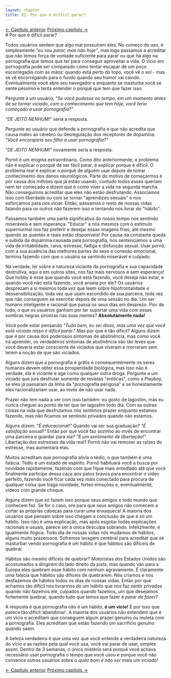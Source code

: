 ```yaml
---
layout: chapter
title: 02. Por que é difícil parar? 
---
```

<div class="pagination-selector">
<a href="01-introducao.html" class="chapter-btn">&larr; Capítulo anterior</a>
<a href="03-o-metodo-facil.html" class="chapter-btn">Próximo capítulo &#8594;</a>
</div>
# Por que é difícil parar?

Todos usuários sentem que algo mal possuíram eles. No começo do uso, é simplesmente *"eu vou parar, mas não hoje"*, mas logo passamos a acreditar que não temos força de vontade suficiente para parar ou que há algo na pornografia que temos que ter para conseguir aproveitar a vida. O vício em pornografia pode ser comparado como tentar escapar de um poço escorregadio com as mãos: quando está perto do topo, você vê o sol - mas se vê escorregando para o fundo quando seu humor vai caindo. Eventualmente você abre seu navegador e enquanto se masturba você se sente péssimo e tenta entender o porquê que tem que fazer isso.

Pergunte à um usuário, *"Se você pudesse no tempo, em um momento antes de se tornar viciado, com o conhecimento que tem hoje, você teria começado a usar pornografia?"*

*"DE JEITO NENHUM!"* seria a resposta.

Pergunte ao usuário que defende a pornografia e que não acredita que causa males ao cérebro ou desregulação dos receptores de dopamina: *"Você encorajaria seu filho a usar pornografia?"*

*"DE JEITO NENHUM!"* novamente seria a resposta.

Pornô é um enigma extraordinário. Como dito anteriormente, o problema não é explicar o porquê de ser fácil parar, é explicar porque é difícil. O problema real é explicar o porquê de alguém usar *depois* de tomar conhecimento dos danos neurológicos. Parte do motivo de começarmos é por causa dos milhões que já estão usando, contudo todos esses queriam nem ter começado e dizem que é como viver a vida na segunda marcha. Não conseguimos acreditar que eles não estão desfrutando. Associamos isso com liberdade ou com se tornar "aprendizes sexuais" e nos esforçamos para nos viciar. Então, passamos o resto de nossas vidas falando para os outros não fazerem isso e tentando nos livrar do "hábito".

Passamos também uma parte significativa do nosso tempo nos sentindo miseráveis e sem esperança. "Educar" a nós mesmos com o estimulo supernormal nos faz preferir e desejar essas imagens frias, até mesmo quando as quentes e reais estão disponíveis! Por causa da constante queda e subida da dopamina causada pela pornografia, nos sentenciamos a uma vida de irritabilidade, raiva, estresse, fadiga e disfunção sexual. Usar pornô, com a sua ausência das melhores partes do sexo e conexão emocional, termina fazendo com que o usuário se sentindo miserável e culpado.

Na verdade, ler sobre a natureza viciante da pornografia e sua capacidade destrutiva, aqui e em outros sites, nos faz mais nervosos e sem esperança! Que hobby é esse que quando você está fazendo, você deseja não estar, e quando você não está fazendo, você anseia por ele? Os usuários desprezam a si mesmos toda vez que leem sobre hipofrontalidade e dessensibilização, toda vez que usam escondido de sua parceira, toda vez que não conseguem se exercitar depois de uma sessão no dia. Um ser humano inteligente e racional que passa os seus dias em desprezo. Pior de tudo, o que os usuários ganham por ter suportar uma vida com essas sombras negras sinistras nas suas mentes? **Absolutamente nada!**

Você pode estar pensando *"Tudo bem, eu sei disso, mas uma vez que você está viciado nisso é difícil parar."* Mas por que é tão difícil? Alguns dizem que é por causa dos poderosos sintomas de abstinência, mas como você irá aprender, os verdadeiros sintomas de abstinência são tão leves que você deveria estar consciente de viciados que viveram e morreram sem terem a noção de que são viciados.

Alguns dizem que a pornografia é grátis e consequentemente os seres humanos devem obter essa prosperidade biológica, mas isso não é verdade, ela é viciante e age como qualquer outra droga. Pergunte a um viciado que jura desfrutar somente de revistas "eróticas", como a Playboy, se eles já passaram da linha da "pornografia perigosa" e se honestamente eles racionalizariam usar, ao invés de não usar nada.

Prazer não tem nada a ver com isso também: eu gosto de lagostim, mas eu nunca cheguei ao ponto de ter que ter lagostim todo dia. Com as outras coisas na vida que desfrutamos nós sentimos prazer enquanto estamos fazendo, mas não ficamos se sentindo privados quando não estamos.

Alguns dizem:
*"É educacional!"* Quando vai ser sua graduação?
*"É satisfação sexual!"* Então por que você faz sozinho ao invés de encontrar uma parceira e guardar para ela?
*"É um sentimento de libertação!"* Libertação dos estresses da vida real? Pornô não vai remover as raízes do estresse, mas aumentará elas.

Muitos acreditam que pornografia alivia o tédio, o que também é uma falácia. Tédio é um estado de espírito. Pornô habituará você a busca por novidade rapidamente, fazendo com que fique mais entediado até que você finalmente participe dessa caça aos patos bravos para encontrar o vídeo perfeito, fazendo você ficar cada vez mais conectado para procura de qualquer coisa que traga novidade, fortes emoções e, eventualmente, vídeos com grande choque.

Alguns dizem que só fazem isso porque seus amigos e todo mundo que conhecem faz. Se for o caso, ore para que seus amigos não comecem a cortar as próprias cabeças para curar uma enxaqueca! A maioria dos usuários que pensam sobre isso chegam a conclusão de que é só um hábito. Isso não é uma explicação, mas após esgotar todas explicações racionais e usuais, parece ser a única desculpa sobrando. Infelizmente, é igualmente ilógica. Todo dia de nossas vidas nós mudamos de hábitos, alguns muito prazerosos. Sofremos lavagem cerebral para acreditar que se masturbar vendo pornografia é um hábito e que hábitos são difíceis de quebrar.

Hábitos são mesmo difíceis de quebrar? Motoristas dos Estados Unidos são acostumados a dirigirem do lado direito da pista, mas quando vão para a Europa eles quebram esse hábito com nenhum agravamento. É claramente uma falácia que hábitos são difíceis de quebrarem. Nós criamos e nos desfazemos de hábitos todos os dias de nossas vidas. Então por que achamos tão difícil nos livrarmos de um hábito que nos faz sentir privados quando não fazemos ele, culpados quando fazemos, um que desejamos fortemente quebrar, quando tudo que temos que fazer é *parar de fazer?*

A resposta é que pornografia não é um hábito, **é um vício!** É por isso que parece tão difícil ’abandonar’. A maioria dos usuários não entendem que é um vício e acreditam que conseguem algum prazer genuíno ou muleta com a pornografia. Eles acreditam que estão fazendo um sacrifício genuíno quando saem.

A beleza verdadeira é que uma vez que você entende a verdadeira natureza do vício e as razões pela qual você usa, você vai parar de usar, simples assim. Dentro de 3 semanas, o único mistério será porquê você achava necessário usar pornografia o tempo que você usou e porque você não convence outros usuários sobre o *quão bom é não ser mais um viciado!*

<div class="pagination-selector">
<a href="02-porque-e-dificil-parar.html" class="chapter-btn">&larr; Capítulo anterior</a>
<a href="03-o-metodo-facil.html" class="chapter-btn">Próximo capítulo &#8594;</a>
</div>
